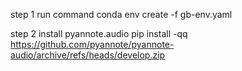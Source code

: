 step 1
run command 
conda env create -f gb-env.yaml

step 2
install pyannote.audio
pip install -qq https://github.com/pyannote/pyannote-audio/archive/refs/heads/develop.zip 


